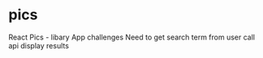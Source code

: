 # pics
React Pics - libary
App challenges
Need to get search term from user
call api
display results
